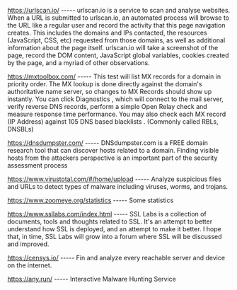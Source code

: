 https://urlscan.io/ ----- urlscan.io is a service to scan and analyse websites. When a URL is submitted to urlscan.io, an automated process will browse to the URL like a regular user and record the activity that this page navigation creates. This includes the domains and IPs contacted, the resources (JavaScript, CSS, etc) requested from those domains, as well as additional information about the page itself. urlscan.io will take a screenshot of the page, record the DOM content, JavaScript global variables, cookies created by the page, and a myriad of other observations.

https://mxtoolbox.com/ ----- This test will list MX records for a domain in priority order. The MX lookup is done directly against the domain's authoritative name server, so changes to MX Records should show up instantly. You can click Diagnostics , which will connect to the mail server, verify reverse DNS records, perform a simple Open Relay check and measure response time performance. You may also check each MX record (IP Address) against 105 DNS based blacklists . (Commonly called RBLs, DNSBLs)

https://dnsdumpster.com/ ----- DNSdumpster.com is a FREE domain research tool that can discover hosts related to a domain. Finding visible hosts from the attackers perspective is an important part of the security assessment process

https://www.virustotal.com/#/home/upload ----- Analyze suspicious files and URLs to detect types of malware including viruses, worms, and trojans.

https://www.zoomeye.org/statistics ----- Some statistics

https://www.ssllabs.com/index.html ----- SSL Labs is a collection of documents, tools and thoughts related to SSL. It's an attempt to better understand how SSL is deployed, and an attempt to make it better. I hope that, in time, SSL Labs will grow into a forum where SSL will be discussed and improved.

https://censys.io/ ----- Fin and analyze every reachable server and device on the internet.

https://any.run/ ----- Interactive Malware Hunting Service
